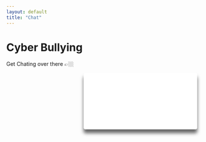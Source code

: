 ```yaml
---
layout: default
title: "Chat"
---
```

# Cyber Bullying
 

Get Chating over there 👉🏼
<iframe src="/cyber-bullying/chat/contact/bot"
    style="width: auto;height: auto;min-width: 100px;box-shadow: 0 10px 10px rgba(0,0,0,.6);border-radius: 5px;overflow: hidden;border: none;"
    align="right" id="frame"></iframe>
